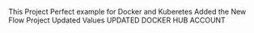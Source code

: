 This Project Perfect example for Docker and Kuberetes
Added the New Flow Project
Updated Values
UPDATED DOCKER HUB ACCOUNT
